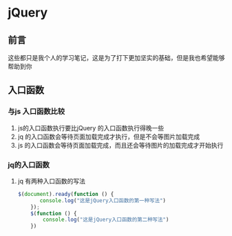 
# jQuery

## 前言
这些都只是我个人的学习笔记，这是为了打下更加坚实的基础，但是我也希望能够帮助到你
## 入口函数
### 与js 入口函数比较
1. js的入口函数执行要比jQuery 的入口函数执行得晚一些
2. jq 的入口函数会等待页面加载完成才执行，但是不会等图片加载完成
3. js 的入口函数会等待页面加载完成，而且还会等待图片的加载完成才开始执行

### jq的入口函数
1. jq 有两种入口函数的写法
    ```javascript
    $(document).ready(function () {
           console.log("这是jQuery入口函数的第一种写法")
        });
        $(function () {
            console.log("这是jQuery入口函数的第二种写法")
        })
    ```
